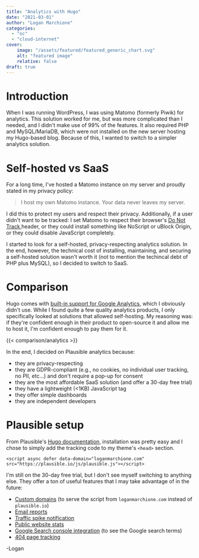 ```yaml
---
title: "Analytics with Hugo"
date: "2021-03-01"
author: "Logan Marchione"
categories: 
  - "oc"
  - "cloud-internet"
cover:
    image: "/assets/featured/featured_generic_chart.svg"
    alt: "featured image"
    relative: false
draft: true
---
```


# Introduction

When I was running WordPress, I was using Matomo (formerly Piwik) for analytics. This solution worked for me, but was more complicated than I needed, and I didn't make use of 99% of the features. It also required PHP and MySQL/MariaDB, which were not installed on the new server hosting my Hugo-based blog. Because of this, I wanted to switch to a simpler analytics solution.

# Self-hosted vs SaaS

For a long time, I've hosted a Matomo instance on my server and proudly stated in my privacy policy:

> I host my own Matomo instance. Your data never leaves my server.

I did this to protect my users and respect their privacy. Additionally, if a user didn't want to be tracked: I set Matomo to respect their browser's [Do Not Track ](https://en.wikipedia.org/wiki/Do_Not_Track) header, or they could install something like NoScript or uBlock Origin, or they could disable JavaScript completely.

I started to look for a self-hosted, privacy-respecting analytics solution. In the end, however, the technical cost of installing, maintaining, and securing a self-hosted solution wasn't worth it (not to mention the techincal debt of PHP plus MySQL), so I decided to switch to SaaS.

# Comparison

Hugo comes with [built-in support for Google Analytics](https://gohugo.io/templates/internal/#google-analytics), which I obviously didn't use. While I found quite a few quality analytics products, I only specifically looked at solutions that allowed self-hosting. My reasoning was: if they're confident enough in their product to open-source it and allow me to host it, I'm confident enough to pay them for it.

{{< comparison/analytics >}}

In the end, I decided on Plausible analytics because:

- they are privacy-respecting
- they are GDPR-compliant (e.g., no cookies, no individual user tracking, no PII, etc...) and don't require a pop-up for consent
- they are the most affordable SaaS solution (and offer a 30-day free trial)
- they have a lightweight (<1KB) JavaScript tag
- they offer simple dashboards
- they are independent developers

# Plausible setup

From Plausible's [Hugo documentation](https://plausible.io/docs/hugo-integration), installation was pretty easy and I chose to simply add the tracking code to my theme's `<head>` section.

```
<script async defer data-domain="loganmarchione.com" src="https://plausible.io/js/plausible.js"></script>
```

I'm still on the 30-day free trial, but I don't see myself switching to anything else. They offer a ton of useful features that I may take advantage of in the future:

- [Custom domains](https://plausible.io/docs/custom-domain) (to serve the script from `loganmarchione.com` instead of `plausible.io`)
- [Email reports](https://plausible.io/docs/email-reports/)
- [Traffic spike notification](https://plausible.io/docs/traffic-spikes)
- [Public website stats](https://plausible.io/docs/visibility)
- [Google Search console integration](https://plausible.io/docs/google-search-console-integration) (to see the Google search terms)
- [404 page tracking](https://plausible.io/docs/404-error-pages-tracking)

\-Logan